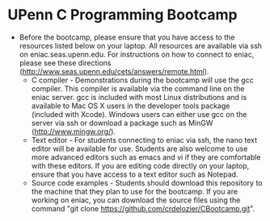 UPenn C Programming Bootcamp
=========

* Before the bootcamp, please ensure that you have access to the resources listed below on your 
  laptop.  All resources are available via ssh on eniac.seas.upenn.edu.  For instructions on how
  to connect to eniac, please see these directions (http://www.seas.upenn.edu/cets/answers/remote.html).
  + C compiler - Demonstrations during the bootcamp will use the gcc compiler.  This compiler is available
    via the command line on the eniac server.  gcc is included with most Linux distributions and is 
    available to Mac OS X users in the developer tools package (included with Xcode).  Windows users 
    can either use gcc on the server via ssh or download a package such as MinGW (http://www.mingw.org/).
  + Text editor - For students connecting to eniac via ssh, the nano text editor will be available for 
    use.  Students are also welcome to use more advanced editors such as emacs and vi if they are 
    comfortable with these editors.  If you are editing code directly on your laptop, ensure that you 
    have access to a text editor such as Notepad.
  + Source code examples - Students should download this repository to the machine that they plan to 
    use for the bootcamp.  If you are working on eniac, you can download the source files using the 
    command "git clone https://github.com/crdelozier/CBootcamp.git".